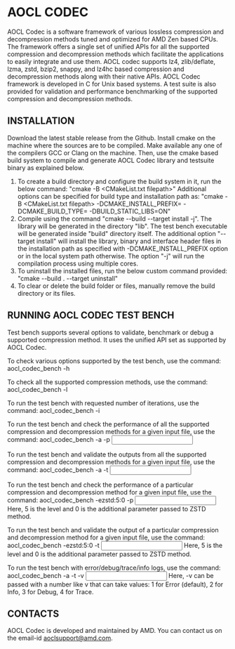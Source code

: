 AOCL CODEC
==========

AOCL Codec is a software framework of various lossless compression and
decompression methods tuned and optimized for AMD Zen based CPUs.
The framework offers a single set of unified APIs for all the supported
compression and decompression methods which facilitate the applications to
easily integrate and use them.
AOCL codec supports lz4, zlib/deflate, lzma, zstd, bzip2, snappy, and lz4hc
based compression and decompression methods along with their native APIs.
AOCL Codec framework is developed in C for Unix based systems.
A test suite is also provided for validation and performance benchmarking
of the supported compression and decompression methods.


INSTALLATION
------------

Download the latest stable release from the Github.
Install cmake on the machine where the sources are to be compiled.
Make available any one of the compilers GCC or Clang on the machine.
Then, use the cmake based build system to compile and generate AOCL Codec
library and testsuite binary as explained below.
1. To create a build directory and configure the build system in it,
   run the below command:
   "cmake -B <build dir> <CMakeList.txt filepath>"
   Additional options can be specified for build type and installation path as:
   "cmake -B <build dir> <CMakeList.txt filepath> 
   -DCMAKE_INSTALL_PREFIX=<install path>
   -DCMAKE_BUILD_TYPE=<Debug or Release>
   -DBUILD_STATIC_LIBS=ON"
2. Compile using the command "cmake --build <build dir> --target install -j".
   The library will be generated in the directory "lib".
   The test bench executable will be generated inside "build" directory itself.
   The additional option "--target install" will install the library, binary
   and interface header files in the installation path as specified with
   -DCMAKE_INSTALL_PREFIX option or in the local system path otherwise.
   The option "-j" will run the compilation process using multiple cores.
3. To uninstall the installed files, run the below custom command provided:
   "cmake --build . --target uninstall"
4. To clear or delete the build folder or files, manually remove the
   build directory or its files.


RUNNING AOCL CODEC TEST BENCH
-----------------------------

Test bench supports several options to validate, benchmark or debug a supported
compression method. It uses the unified API set as supported by AOCL Codec.

To check various options supported by the test bench, use the command:
	aocl_codec_bench -h
	
To check all the supported compression methods, use the command:
	aocl_codec_bench -l
	
To run the test bench with requested number of iterations, use the command:
	aocl_codec_bench -i

To run the test bench and check the performance of all the supported
compression and decompression methods for a given input file, use the command:
	aocl_codec_bench -a -p <input filename>

To run the test bench and validate the outputs from all the supported
compression and decompression methods for a given input file, use the command:
	aocl_codec_bench -a -t <input filename>

To run the test bench and check the performance of a particular
compression and decompression method for a given input file, use the command:
	aocl_codec_bench -ezstd:5:0 -p <input filename>
Here, 5 is the level and 0 is the additional parameter passed to ZSTD method.

To run the test bench and validate the output of a particular
compression and decompression method for a given input file, use the command:
	aocl_codec_bench -ezstd:5:0 -t <input filename>
Here, 5 is the level and 0 is the additional parameter passed to ZSTD method.

To run the test bench with error/debug/trace/info logs, use the command:
	aocl_codec_bench -a -t -v <input filename>
Here, -v can be passed with a number like v<n> that can take values: 
	1 for Error (default), 2 for Info, 3 for Debug, 4 for Trace.

 
CONTACTS
--------
AOCL Codec is developed and maintained by AMD.
You can contact us on the email-id aoclsupport@amd.com.